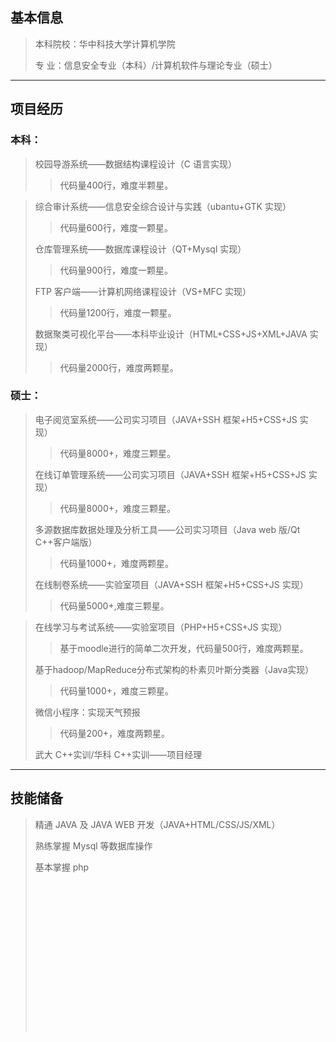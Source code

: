 ## 基本信息

> 本科院校：华中科技大学计算机学院<br>
> 
> 专 业：信息安全专业（本科）/计算机软件与理论专业（硕士）<br>

<hr>

## 项目经历

### 本科：

> 校园导游系统——数据结构课程设计（C 语言实现）<br>
> 
> >代码量400行，难度半颗星。

> 综合审计系统——信息安全综合设计与实践（ubantu+GTK 实现）<br>
>>代码量600行，难度一颗星。
> 
> 仓库管理系统——数据库课程设计（QT+Mysql 实现）<br>
>>代码量900行，难度一颗星。
> 
> FTP 客户端——计算机网络课程设计（VS+MFC 实现）<br>
>>代码量1200行，难度一颗星。
> 
> 数据聚类可视化平台——本科毕业设计（HTML+CSS+JS+XML+JAVA 实现）<br>
>>代码量2000行，难度两颗星。

### 硕士：

> 电子阅览室系统——公司实习项目（JAVA+SSH 框架+H5+CSS+JS 实现）<br>
>>代码量8000+，难度三颗星。
> 
> 在线订单管理系统——公司实习项目（JAVA+SSH 框架+H5+CSS+JS 实现）<br>
>>代码量8000+，难度三颗星。
> 
> 
> 多源数据库数据处理及分析工具——公司实习项目（Java web 版/Qt C++客户端版）
>>代码量1000+，难度两颗星。
> 
> 在线制卷系统——实验室项目（JAVA+SSH 框架+H5+CSS+JS 实现）
> >代码量5000+,难度三颗星。

> 在线学习与考试系统——实验室项目（PHP+H5+CSS+JS 实现）<br>
>>基于moodle进行的简单二次开发，代码量500行，难度两颗星。
> 
> 基于hadoop/MapReduce分布式架构的朴素贝叶斯分类器（Java实现）
>>代码量1000+，难度三颗星。
> 
> 微信小程序：实现天气预报
>>代码量200+，难度两颗星。
> 
> 武大 C++实训/华科 C++实训——项目经理<br>
<hr>

## 技能储备

> 精通 JAVA 及 JAVA WEB 开发（JAVA+HTML/CSS/JS/XML）<br>
> 
> 熟练掌握 Mysql 等数据库操作<br>
> 
> 基本掌握 php<br>
<br><br><br><br><br><br><br><br><br><br><br><br><br><br><br>
